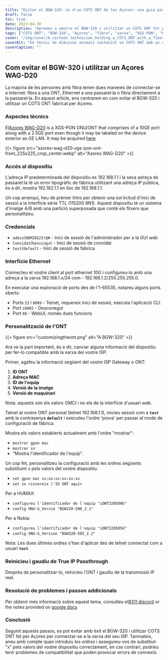 ```yaml
---
title: "Evitar el BGW-320: ús d'un COTS ONT de les Açores: una guia pas a pas"
draft: false
toc: true
date: 2023-04-30
description: "Apreneu a ometre el BGW-320 i utilitzar un COTS ONT fet per Açores per connectar-vos a la xarxa del vostre ISP amb aquesta guia fàcil de seguir."
tags: ["COTS ONT", "BGW-320", "Açores", "fibra", "xarxa", "XGS-PON", "Ethernet", "Passthrough IP", "personalització", "ISP", "ont ID", "Adreça MAC", "ID de l'equip", "versió d'imatge", "versió de maquinari", "telnet", "Aplicació CLI", "GUI web", "mode de configuració de fàbrica", "problemes de compatibilitat"]
cover: "/img/cover/A_cartoon_technician_holding_a_COTS_ONT_with_a_fiber_cable.png"
coverAlt: "Un tècnic de dibuixos animats sostenint un COTS ONT amb un cable de fibra al fons."
coverCaption: ""
---
```


## Com evitar el BGW-320 i utilitzar un Açores WAG-D20

La majoria de les persones amb fibra tenen dues maneres de connectar-se a Internet: fibra a una ONT, Ethernet a una passarel·la o fibra directament a la passarel·la. En aquest article, ens centrarem en com evitar el BGW-320 i utilitzar un COTS ONT fabricat per Açores.

### Aspectes tècnics

El[Azores WAG-D20](https://cdn.shopifycdn.net/s/files/1/0280/5153/8029/files/Azores_Product_Specification_-_WAG-D20_v0.6.pdf?v=1604914153) is a XGS-PON ONU/ONT that comprises of a 10GE port along with a 2.5GE port even though it may be labeled on the device exterior as GE LAN. It may be acquired [here](https://www.balticnetworks.com/products/azores-1x-10gbe-1x-2-5gbe-intel-based-xgspon-ont)

{{< figure src="azores-wag-d20-xgs-pon-ont-front_225x225_crop_center.webp" alt="Azores WAG-D20" >}}

### Accés al dispositiu

L'adreça IP predeterminada del dispositiu és 192.168.1.1 i la seva adreça de passarel·la té un error tipogràfic de fàbrica utilitzant una adreça IP pública, és a dir, mostra 192.162.1.1 en lloc de 192.168.1.1.

Un cop arrenqui, heu de prémer Intro per obtenir una sol·licitud d'inici de sessió a la interfície sèrie TTL (115200 8N1). Aquest dispositiu té un sistema d'imatge A/B amb una partició superposada que conté els fitxers que personalitzeu.
 
### Credencials

- `admin`/`ADMIN123!@#` - Inici de sessió de l'administrador per a la GUI web
- `Convidat`/`benvingut` - Inici de sessió de convidat
- `test`/`default` - Inici de sessió de fàbrica

### Interfície Ethernet

Connecteu el vostre client al port ethernet 10G i configureu-lo amb una adreça a la xarxa 192.168.1.x/24 com - 192.168.1.2/255.255.255.0.

En executar una exploració de ports des de l'1-65535, notareu alguns ports oberts:

- Ports `23` i `8009` - Telnet, requereix inici de sessió, executa l'aplicació CLI.
- Port `10002` - Desconegut
- Port `80` - WebUI, només dues funcions

### Personalització de l'ONT

{{< figure src="customizingtheont.png" alt="A BGW-320" >}}

Ara ve la part important, és a dir, canviar alguna informació del dispositiu per fer-lo compatible amb la xarxa del vostre ISP.

Primer, agafeu la informació següent del vostre ISP Gateway o ONT:

1. **ID ONT**
2. **Adreça MAC**
3. **ID de l'equip**
4. **Versió de la imatge**
5. **Versió de maquinari**

Nota: aquests són els valors OMCI i no els de la interfície d'usuari web.

Telnet al vostre ONT personal (telnet 192.168.1.1), inicieu sessió com a **`test`** amb la contrasenya **`default`** i executeu l'ordre 'prova' per passar al mode de configuració de fàbrica.

Mostra els valors establerts actualment amb l'ordre "mostrar":

- `mostrar gpon mac`
- `mostrar sn`
- "Mostra l'identificador de l'equip".

Un cop fet, personalitzeu la configuració amb les ordres següents substituint x pels valors del vostre dispositiu:

- `set gpon mac xx:xx:xx:xx:xx:xx`
- `set sn <insereix l'ID ONT aquí>`

Per a HUMAX:

- `configureu l'identificador de l'equip "iONT320500G"`
- `config ONU-G_Versió "BGW320-500_2.1"`

Per a Nokia:

- `configureu l'identificador de l'equip "iONT320505G"`
- `config ONU-G_Version "BGW320-505_2.2"`

Nota: Les dues últimes ordres s'han d'aplicar des de telnet connectat com a usuari **`test`**.

### Reinicieu i gaudiu de True IP Passthrough

Després de personalitzar-lo, reinicieu l'ONT i gaudiu de la transmissió IP real.

### Resolució de problemes i passos addicionals
Per obtenir més informació sobre aquest tema, consulteu el[8311 discord](https://discord.gg/XbTWBbSG4p) or the notes provided on [google docs](https://docs.google.com/document/d/13gucfDOf8X9ptkj5BOg12V0xcqqDZDnvROJpW5CIpJ4/)

### Conclusió

Seguint aquests passos, es pot evitar amb èxit el BGW-320 i utilitzar COTS ONT fet per Açores per connectar-se a la xarxa del seu ISP. Tanmateix, aneu amb compte quan introduïu les ordres i assegureu-vos de substituir "x" pels valors del vostre dispositiu correctament, en cas contrari, podríeu tenir problemes de compatibilitat que poden provocar errors de connexió.


